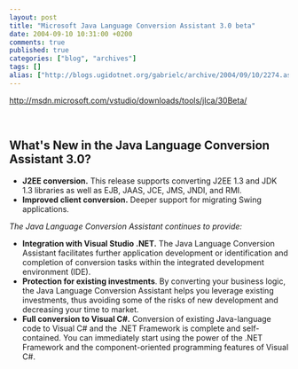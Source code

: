 ```yaml
---
layout: post
title: "Microsoft Java Language Conversion Assistant 3.0 beta"
date: 2004-09-10 10:31:00 +0200
comments: true
published: true
categories: ["blog", "archives"]
tags: []
alias: ["http://blogs.ugidotnet.org/gabrielc/archive/2004/09/10/2274.aspx"]
---
```


<!-- more -->

<P><A href="http://msdn.microsoft.com/vstudio/downloads/tools/jlca/30Beta/">http://msdn.microsoft.com/vstudio/downloads/tools/jlca/30Beta/</A></P>
<P>&nbsp;</P>
<H2>What's New in the Java Language Conversion Assistant 3.0? </H2>
<UL>
<LI><B>J2EE conversion.</B> This release supports converting J2EE 1.3 and JDK 1.3 libraries as well as EJB, JAAS, JCE, JMS, JNDI, and RMI. 
<LI><B>Improved client conversion.</B> Deeper support for migrating Swing applications. &nbsp; </LI></UL>
<P><I>The Java Language Conversion Assistant continues to provide:</I></P>
<UL>
<LI><B>Integration with Visual Studio .NET.</B> The Java Language Conversion Assistant facilitates further application development or identification and completion of conversion tasks within the integrated development environment (IDE). 
<LI><B>Protection for existing investments</B>. By converting your business logic, the Java Language Conversion Assistant helps you leverage existing investments, thus avoiding some of the risks of new development and decreasing your time to market. 
<LI><B>Full conversion to Visual C#.</B> Conversion of existing Java-language code to Visual C# and the .NET Framework is complete and self-contained. You can immediately start using the power of the .NET Framework and the component-oriented programming features of Visual C#. </LI></UL>
